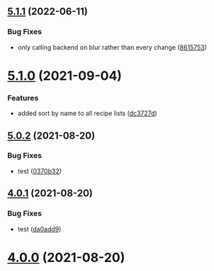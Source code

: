 ## [5.1.1](https://github.com/BanJoeH/PANTRI/compare/5.1.0...5.1.1) (2022-06-11)


### Bug Fixes

* only calling backend on blur rather than every change ([8615753](https://github.com/BanJoeH/PANTRI/commit/86157531ae05d3b592d04c3d0e58b0d2c6a56a90))



# [5.1.0](https://github.com/BanJoeH/PANTRI/compare/5.0.2...5.1.0) (2021-09-04)


### Features

* added sort by name to all recipe lists ([dc3727d](https://github.com/BanJoeH/PANTRI/commit/dc3727dceebe4ce263f7d99b9f3f31fa44f16fe1))



## [5.0.2](https://github.com/BanJoeH/PANTRI/compare/4.0.1...5.0.2) (2021-08-20)


### Bug Fixes

* test ([0370b32](https://github.com/BanJoeH/PANTRI/commit/0370b32670cd681e67ab6307e3ca91717f30384f))



## [4.0.1](https://github.com/BanJoeH/PANTRI/compare/v4.0.0...4.0.1) (2021-08-20)


### Bug Fixes

* test ([da0add9](https://github.com/BanJoeH/PANTRI/commit/da0add9784ad76feb1bc8ee6d5af647f2c507b7f))



# [4.0.0](https://github.com/BanJoeH/PANTRI/compare/v3.1.0...v4.0.0) (2021-08-20)



